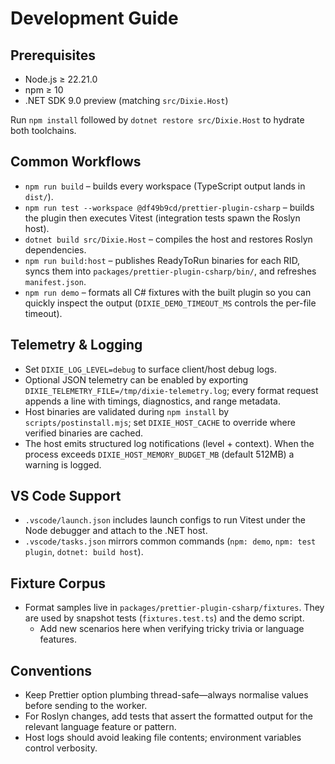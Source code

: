 # Development Guide

## Prerequisites

- Node.js ≥ 22.21.0
- npm ≥ 10
- .NET SDK 9.0 preview (matching `src/Dixie.Host`)

Run `npm install` followed by `dotnet restore src/Dixie.Host` to hydrate both toolchains.

## Common Workflows

- `npm run build` – builds every workspace (TypeScript output lands in `dist/`).
- `npm run test --workspace @df49b9cd/prettier-plugin-csharp` – builds the plugin then executes Vitest (integration tests spawn the Roslyn host).
- `dotnet build src/Dixie.Host` – compiles the host and restores Roslyn dependencies.
- `npm run build:host` – publishes ReadyToRun binaries for each RID, syncs them into `packages/prettier-plugin-csharp/bin/`, and refreshes `manifest.json`.
- `npm run demo` – formats all C# fixtures with the built plugin so you can quickly inspect the output (`DIXIE_DEMO_TIMEOUT_MS` controls the per-file timeout).

## Telemetry & Logging

- Set `DIXIE_LOG_LEVEL=debug` to surface client/host debug logs.
- Optional JSON telemetry can be enabled by exporting `DIXIE_TELEMETRY_FILE=/tmp/dixie-telemetry.log`; every format request appends a line with timings, diagnostics, and range metadata.
- Host binaries are validated during `npm install` by `scripts/postinstall.mjs`; set `DIXIE_HOST_CACHE` to override where verified binaries are cached.
- The host emits structured log notifications (level + context). When the process exceeds `DIXIE_HOST_MEMORY_BUDGET_MB` (default 512MB) a warning is logged.

## VS Code Support

- `.vscode/launch.json` includes launch configs to run Vitest under the Node debugger and attach to the .NET host.
- `.vscode/tasks.json` mirrors common commands (`npm: demo`, `npm: test plugin`, `dotnet: build host`).

## Fixture Corpus

- Format samples live in `packages/prettier-plugin-csharp/fixtures`. They are used by snapshot tests (`fixtures.test.ts`) and the demo script.
  - Add new scenarios here when verifying tricky trivia or language features.

## Conventions

- Keep Prettier option plumbing thread-safe—always normalise values before sending to the worker.
- For Roslyn changes, add tests that assert the formatted output for the relevant language feature or pattern.
- Host logs should avoid leaking file contents; environment variables control verbosity.
